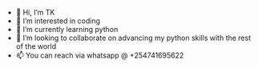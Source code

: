- 👋 Hi, I’m TK
- 👀 I’m interested in coding 
- 🌱 I’m currently learning python
- 💞️ I’m looking to collaborate on advancing my python skills with the rest of the world
- 📫 You can reach via whatsapp @ +254741695622

<!---
TK41/TK41 is a ✨ special ✨ repository because its `README.md` (this file) appears on your GitHub profile.
You can click the Preview link to take a look at your changes.
--->

